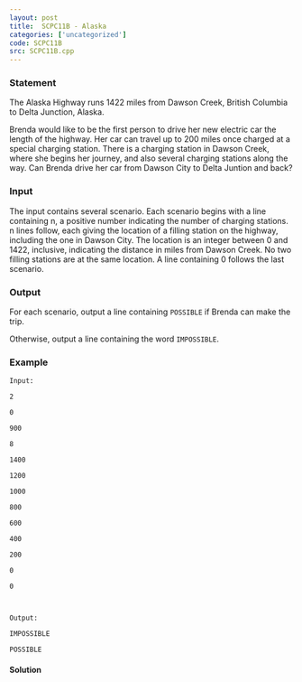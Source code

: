 ```yaml
---
layout: post
title:  SCPC11B - Alaska
categories: ['uncategorized']
code: SCPC11B
src: SCPC11B.cpp
---
```


### **Statement**

The Alaska Highway runs 1422 miles from Dawson Creek, British Columbia to
Delta Junction, Alaska.

Brenda would like to be the first person to drive her new electric car the
length of the highway. Her car can travel up to 200 miles once charged at a
special charging station. There is a charging station in Dawson Creek, where
she begins her journey, and also several charging stations along the way. Can
Brenda drive her car from Dawson City to Delta Juntion and back?

### Input

The input contains several scenario. Each scenario begins with a line
containing n, a positive number indicating the number of charging stations. n
lines follow, each giving the location of a filling station on the highway,
including the one in Dawson City. The location is an integer between 0 and
1422, inclusive, indicating the distance in miles from Dawson Creek. No two
filling stations are at the same location. A line containing 0 follows the
last scenario.

### Output

For each scenario, output a line containing `POSSIBLE` if Brenda can make the
trip.

Otherwise, output a line containing the word `IMPOSSIBLE`.

### Example

    
    
    Input:
    2
    0
    900
    8
    1400
    1200
    1000
    800
    600
    400
    200
    0
    0
    
    Output:
    IMPOSSIBLE
    POSSIBLE



#### **Solution**



